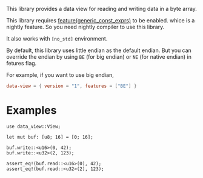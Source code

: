 This library provides a data view for reading and writing data in a byte array.

This library requires [feature(generic_const_exprs)](https://blog.rust-lang.org/inside-rust/2021/09/06/Splitting-const-generics.html) to be enabled. whice is a nightly feature.
So you need nightly compiler to use this library.

It also works with `[no_std]` environment.

By default, this library uses little endian as the default endian.
But you can override the endian by using `BE` (for big endian) or `NE` (for native endian) in fetures flag.

For example, if you want to use big endian,  

```toml
data-view = { version = "1", features = ["BE"] }
```

# Examples
```
use data_view::View;

let mut buf: [u8; 16] = [0; 16];

buf.write::<u16>(0, 42);
buf.write::<u32>(2, 123);

assert_eq!(buf.read::<u16>(0), 42);
assert_eq!(buf.read::<u32>(2), 123);
```